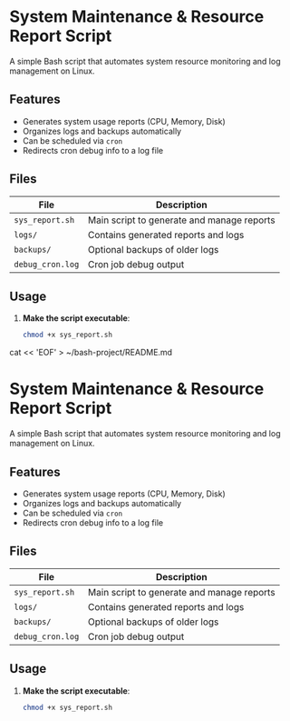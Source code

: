 # System Maintenance & Resource Report Script

A simple Bash script that automates system resource monitoring and log management on Linux.

## Features

- Generates system usage reports (CPU, Memory, Disk)
- Organizes logs and backups automatically
- Can be scheduled via `cron`
- Redirects cron debug info to a log file

## Files

| File | Description |
|------|-------------|
| `sys_report.sh` | Main script to generate and manage reports |
| `logs/` | Contains generated reports and logs |
| `backups/` | Optional backups of older logs |
| `debug_cron.log` | Cron job debug output |

## Usage

1. **Make the script executable**:
   ```bash
   chmod +x sys_report.sh
cat << 'EOF' > ~/bash-project/README.md
# System Maintenance & Resource Report Script

A simple Bash script that automates system resource monitoring and log management on Linux.

## Features

- Generates system usage reports (CPU, Memory, Disk)
- Organizes logs and backups automatically
- Can be scheduled via `cron`
- Redirects cron debug info to a log file

## Files

| File | Description |
|------|-------------|
| `sys_report.sh` | Main script to generate and manage reports |
| `logs/` | Contains generated reports and logs |
| `backups/` | Optional backups of older logs |
| `debug_cron.log` | Cron job debug output |

## Usage

1. **Make the script executable**:
   ```bash
   chmod +x sys_report.sh
